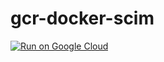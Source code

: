 # gcr-docker-scim

[![Run on Google Cloud](https://deploy.cloud.run/button.svg)](https://deploy.cloud.run)
